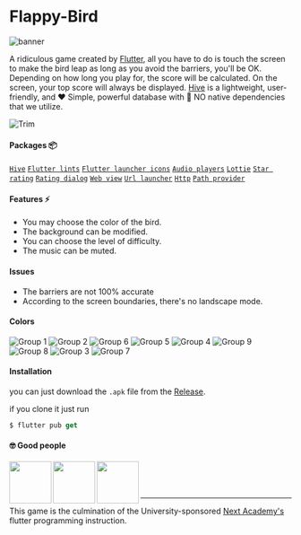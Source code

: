 # Flappy-Bird
![banner](https://user-images.githubusercontent.com/73842931/203234278-72dc4c28-0542-475e-8b0a-a64993b7f79b.png)

A ridiculous game created by [Flutter](https://flutter.dev/), all you have to do is touch the screen to make the bird leap as long as you avoid the barriers, you'll be OK. Depending on how long you play for, the score will be calculated. On the screen, your top score will always be displayed. [Hive](https://docs.hivedb.dev/#/) is a lightweight, user-friendly, and ❤️ Simple, powerful database with 🎈 NO native dependencies that we utilize.

![Trim](https://user-images.githubusercontent.com/73842931/188281369-8281ac34-16cb-41d2-a64b-c41b153afc7a.gif)

#### Packages 📦
[`Hive`](https://pub.dev/packages/hive)   [`Flutter lints`](https://pub.dev/packages/flutter_lints) [`Flutter launcher icons`](https://pub.dev/packages/flutter_launcher_icons)  [`Audio players`](https://pub.dev/packages/audioplayers) [`Lottie`](https://pub.dev/packages/lottie) [`Star rating`](https://pub.dev/packages/smooth_star_rating_null_safety)
[`Rating dialog`](https://pub.dev/packages/rating_dialog) [`Web view`](https://pub.dev/packages/webview_flutter) [`Url launcher`](https://pub.dev/packages/url_launcher) [`Http`](https://pub.dev/packages/http) [`Path provider`](https://pub.dev/packages/path_provider)

#### Features ⚡️
- You may choose the color of the bird.
- The background can be modified.
- You can choose the level of difficulty.
- The music can be muted.


#### Issues
- The barriers are not 100% accurate
- According to the screen boundaries, there's no landscape mode.

#### Colors
![Group 1](https://user-images.githubusercontent.com/73842931/188268536-b6e5018b-4c47-4386-a8b3-8d23506d9b23.png)  ![Group 2](https://user-images.githubusercontent.com/73842931/188268619-1a241d22-6d7a-47b7-9efd-c70e5bb2b97a.png) ![Group 6](https://user-images.githubusercontent.com/73842931/188268863-283a40c0-a22c-4663-b340-1c7eca29b5a7.png)  ![Group 5](https://user-images.githubusercontent.com/73842931/188268866-9971f359-1f07-4703-ad4b-4fa9c3e07747.png)  ![Group 4](https://user-images.githubusercontent.com/73842931/188268868-170b49b3-3154-4210-bd8a-c26c35deecc3.png)  ![Group 9](https://user-images.githubusercontent.com/73842931/188268875-5309e188-3db9-4840-ab12-2fdd0367d80c.png)  ![Group 8](https://user-images.githubusercontent.com/73842931/188268876-cecd4948-ed27-42b4-be15-5d6df40ebff6.png)  ![Group 3](https://user-images.githubusercontent.com/73842931/188268878-e2a46b32-5fc6-463d-b597-2663e817885a.png)  ![Group 7](https://user-images.githubusercontent.com/73842931/188268879-fe7d0914-9a9d-4b16-99e6-4337954d5d96.png)

#### Installation
you can just download the `.apk` file from the [Release](https://github.com/moha-b/Flappy-Bird/releases).

if you clone it just run
 ```dart
$ flutter pub get
```

#### 🤓 Good people

<a href="https://github.com/moha-b"><img align="left" src="https://user-images.githubusercontent.com/73842931/203227568-87586057-ca54-404c-bf8c-907a00127279.png"  height="75"></a>
<a href="https://github.com/linah31"><img align="left" src="https://user-images.githubusercontent.com/73842931/203234276-e00a46a2-db2b-4143-8977-5dc63a21f722.png"  height="75"></a>
<a href="https://github.com/SalmaBasem20191743"><img align="left" src="https://user-images.githubusercontent.com/73842931/203234281-4ceef1cc-3aba-486a-b6e2-e5f0225f6a73.png"  height="75"></a>

<br>
<br>
<br>

----

This game is the culmination of the University-sponsored [Next Academy's](https://next-eg.com/) flutter programming instruction.
